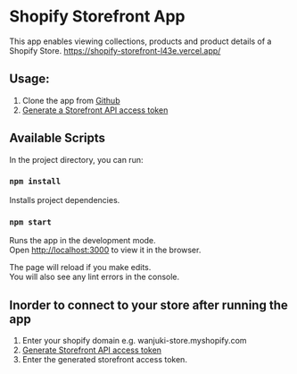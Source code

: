 # Shopify Storefront App

This app enables viewing collections, products and product details of a Shopify Store. https://shopify-storefront-l43e.vercel.app/

## Usage:

1. Clone the app from [Github](https://github.com/ewanjuki/shopify-storefront)
2. [Generate a Storefront API access token](https://shopify.dev/api/admin-rest/2022-10/resources/storefrontaccesstoken#:~:text=Storefront%20access%20tokens%20are%20used,JavaScript%20or%20a%20mobile%20application.)

## Available Scripts

In the project directory, you can run:

### `npm install`

Installs project dependencies.

### `npm start`

Runs the app in the development mode.\
Open [http://localhost:3000](http://localhost:3000) to view it in the browser.

The page will reload if you make edits.\
You will also see any lint errors in the console.

## Inorder to connect to your store after running the app

1. Enter your shopify domain e.g. wanjuki-store.myshopify.com
2. [Generate Storefront API access token](https://help.withkoji.com/en/articles/6619709-how-to-find-your-shopify-storefront-api-access-token)
3. Enter the generated storefront access token.
